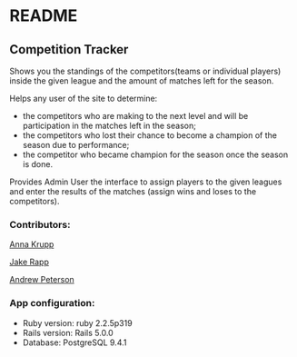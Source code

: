 # README

## Competition Tracker
Shows you the standings of the competitors(teams or individual players) inside the given league and the amount of matches left for the season.

Helps any user of the site to determine:
  * the competitors who are making to the next level and will be participation in the matches left in the season;
  * the competitors who lost their chance to become a champion of the season due to performance;
  * the competitor who became champion for the season once the season is done.

Provides Admin User the interface to assign players to the given leagues and enter the results of the matches (assign wins and loses to the competitors).

### Contributors:
[Anna Krupp](https://github.com/cherchezlafemme)

[Jake Rapp](https://github.com/J-Rapp)

[Andrew Peterson](https://github.com/ajpeterson)


### App configuration:
* Ruby version: ruby 2.2.5p319
* Rails version: Rails 5.0.0
* Database: PostgreSQL 9.4.1
